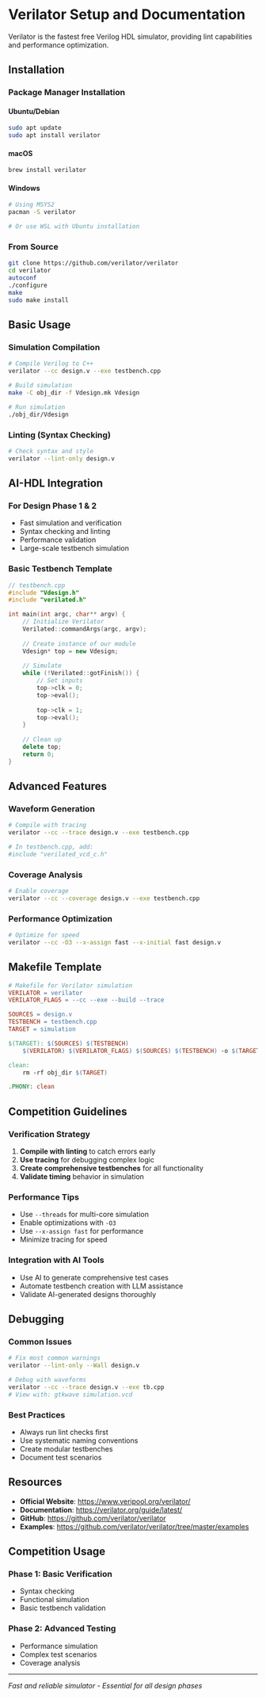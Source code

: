 # Verilator Setup and Documentation

Verilator is the fastest free Verilog HDL simulator, providing lint capabilities and performance optimization.

## Installation

### Package Manager Installation

#### Ubuntu/Debian
```bash
sudo apt update
sudo apt install verilator
```

#### macOS
```bash
brew install verilator
```

#### Windows
```bash
# Using MSYS2
pacman -S verilator

# Or use WSL with Ubuntu installation
```

### From Source
```bash
git clone https://github.com/verilator/verilator
cd verilator
autoconf
./configure
make
sudo make install
```

## Basic Usage

### Simulation Compilation
```bash
# Compile Verilog to C++
verilator --cc design.v --exe testbench.cpp

# Build simulation
make -C obj_dir -f Vdesign.mk Vdesign

# Run simulation
./obj_dir/Vdesign
```

### Linting (Syntax Checking)
```bash
# Check syntax and style
verilator --lint-only design.v
```

## AI-HDL Integration

### For Design Phase 1 & 2
- Fast simulation and verification
- Syntax checking and linting
- Performance validation
- Large-scale testbench simulation

### Basic Testbench Template
```cpp
// testbench.cpp
#include "Vdesign.h"
#include "verilated.h"

int main(int argc, char** argv) {
    // Initialize Verilator
    Verilated::commandArgs(argc, argv);
    
    // Create instance of our module
    Vdesign* top = new Vdesign;
    
    // Simulate
    while (!Verilated::gotFinish()) {
        // Set inputs
        top->clk = 0;
        top->eval();
        
        top->clk = 1;
        top->eval();
    }
    
    // Clean up
    delete top;
    return 0;
}
```

## Advanced Features

### Waveform Generation
```bash
# Compile with tracing
verilator --cc --trace design.v --exe testbench.cpp

# In testbench.cpp, add:
#include "verilated_vcd_c.h"
```

### Coverage Analysis
```bash
# Enable coverage
verilator --cc --coverage design.v --exe testbench.cpp
```

### Performance Optimization
```bash
# Optimize for speed
verilator --cc -O3 --x-assign fast --x-initial fast design.v
```

## Makefile Template

```makefile
# Makefile for Verilator simulation
VERILATOR = verilator
VERILATOR_FLAGS = --cc --exe --build --trace

SOURCES = design.v
TESTBENCH = testbench.cpp
TARGET = simulation

$(TARGET): $(SOURCES) $(TESTBENCH)
	$(VERILATOR) $(VERILATOR_FLAGS) $(SOURCES) $(TESTBENCH) -o $(TARGET)

clean:
	rm -rf obj_dir $(TARGET)

.PHONY: clean
```

## Competition Guidelines

### Verification Strategy
1. **Compile with linting** to catch errors early
2. **Use tracing** for debugging complex logic
3. **Create comprehensive testbenches** for all functionality
4. **Validate timing** behavior in simulation

### Performance Tips
- Use `--threads` for multi-core simulation
- Enable optimizations with `-O3`
- Use `--x-assign fast` for performance
- Minimize tracing for speed

### Integration with AI Tools
- Use AI to generate comprehensive test cases
- Automate testbench creation with LLM assistance
- Validate AI-generated designs thoroughly

## Debugging

### Common Issues
```bash
# Fix most common warnings
verilator --lint-only --Wall design.v

# Debug with waveforms
verilator --cc --trace design.v --exe tb.cpp
# View with: gtkwave simulation.vcd
```

### Best Practices
- Always run lint checks first
- Use systematic naming conventions
- Create modular testbenches
- Document test scenarios

## Resources

- **Official Website**: https://www.veripool.org/verilator/
- **Documentation**: https://verilator.org/guide/latest/
- **GitHub**: https://github.com/verilator/verilator
- **Examples**: https://github.com/verilator/verilator/tree/master/examples

## Competition Usage

### Phase 1: Basic Verification
- Syntax checking
- Functional simulation
- Basic testbench validation

### Phase 2: Advanced Testing
- Performance simulation
- Complex test scenarios
- Coverage analysis

---

*Fast and reliable simulator - Essential for all design phases*
